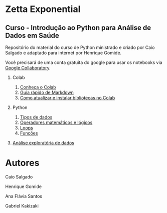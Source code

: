 # Zetta Exponential
## Curso - Introdução ao Python para Análise de Dados em Saúde

Repositório do material do curso de Python ministrado e criado por Caio Salgado e adaptado para internet por Henrique Gomide.

Você precisará de uma conta gratuita do google para usar os notebooks via [Google Collaboratory](https://colab.research.google.com).

1. Colab
    1. [Conheça o Colab](https://github.com/zetta-health/exp-curso-python-saude/blob/master/PySaude_01_colab_visao_geral_01.ipynb)
    2. [Guia rápido de Markdown](https://github.com/zetta-health/exp-curso-python-saude/blob/master/PySaude_01_colab_visao_geral_02_markdown.ipynb)
    3. [Como atualizar e instalar bibliotecas no Colab](https://github.com/zetta-health/exp-curso-python-saude/blob/master/PySaude_01_colab_visao_geral_03_bibliotecas.ipynb)
    

2. Python 
    1. [Tipos de dados](https://github.com/zetta-health/exp-curso-python-saude/blob/master/PySaude_02_python_loops_01.ipynb)
    2. [Operadores matemáticos e lógicos](https://github.com/zetta-health/exp-curso-python-saude/blob/master/PySaude_02_python_tipos_de_operadores_03.ipynb)
    3. [Loops](https://github.com/zetta-health/exp-curso-python-saude/blob/master/PySaude_02_python_loops_01.ipynb)
    4. [Funções](https://github.com/zetta-health/exp-curso-python-saude/blob/master/PySaude_02_python_funcoes_04.ipynb)

3. [Análise exploratória de dados](https://github.com/zetta-health/exp-curso-python-saude/blob/master/PySaude_03_python_analise_exploratoria_de_dados.ipynb)

# Autores

Caio Salgado <!-- inserir linkdn -->

Henrique Gomide <!-- inserir linkdn -->

Ana Flávia Santos <!-- inserir linkdn -->

Gabriel Kakizaki <!-- inserir linkdn -->
